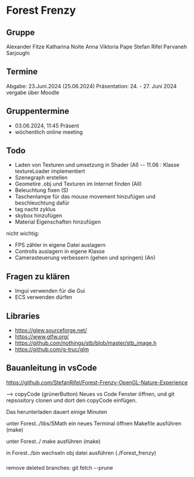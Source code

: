 # Forest Frenzy 

## Gruppe 

Alexander Fitze
Katharina Nolte
Anna Viktoria Pape
Stefan Rifel
Parvaneh Sarjoughi

## Termine

Abgabe:  23.Juni.2024 (25.06.2024)
Präsentation: 24. - 27. Juni 2024 vergabe über Moodle

## Gruppentermine

- 03.06.2024, 11:45 Präsent 
- wöchentlich online meeting

## Todo

- Laden von Texturen und umsetzung in Shader (Al)
-- 11.06 : Klasse textureLoader implementiert
- Szenegraph erstellen 
- Geometire .obj und Texturen im Internet finden (All)
- Beleuchtung fixen (S)
- Taschenlampe für das mouse movement hinzufügen und beschleuchtung dafür
- tag nacht zyklus 
- skybox hinzufügen
- Material Eigenschaften hinzufügen

nicht wichtig:
- FPS zähler in eigene Datei auslagern
- Controlls auslagern in eigene Klasse
- Camerasteuerung verbessern (gehen und springen) (An)
## Fragen zu klären

- Imgui verwenden für die Gui
- ECS verwenden dürfen

## Libraries 

- https://glew.sourceforge.net/
- https://www.glfw.org/
- https://github.com/nothings/stb/blob/master/stb_image.h
- https://github.com/g-truc/glm

## Bauanleitung in vsCode

https://github.com/StefanRifel/Forest-Frenzy-OpenGL-Nature-Experience 
 
--> copyCode (grünerButton) 
Neues vs Code Fenster öffnen, und git repsository clonen und dort den copyCode einfügen. 

Das herunterladen dauert einige Minuten

unter Forest../libs/SMath ein neues Terminal öffnen
Makefile ausführen (make)

unter Forest../
make ausführen (make)

in Forest../bin wechseln 
 obj datei ausführen (./Forest_frenzy)

###
remove deleted branches: git fetch --prune 
